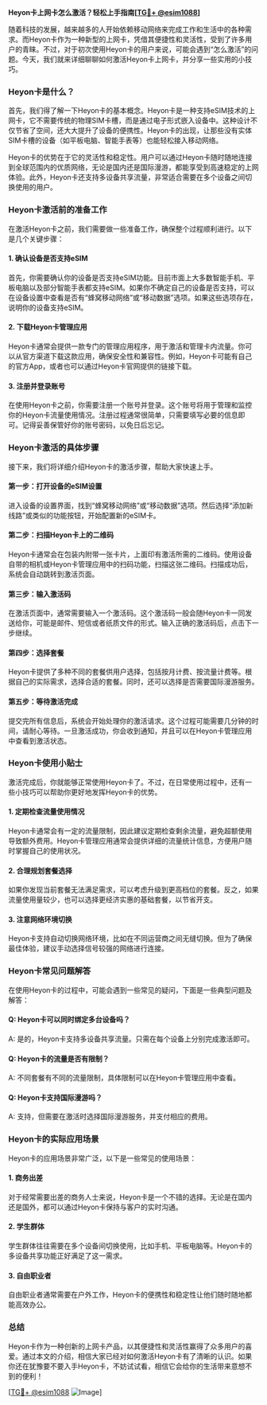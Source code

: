 **Heyon卡上网卡怎么激活？轻松上手指南[[TG💪+ @esim1088](https://t.me/s/esim1088)]**

随着科技的发展，越来越多的人开始依赖移动网络来完成工作和生活中的各种需求。而Heyon卡作为一种新型的上网卡，凭借其便捷性和灵活性，受到了许多用户的青睐。不过，对于初次使用Heyon卡的用户来说，可能会遇到“怎么激活”的问题。今天，我们就来详细聊聊如何激活Heyon卡上网卡，并分享一些实用的小技巧。

### Heyon卡是什么？

首先，我们得了解一下Heyon卡的基本概念。Heyon卡是一种支持eSIM技术的上网卡，它不需要传统的物理SIM卡槽，而是通过电子形式嵌入设备中。这种设计不仅节省了空间，还大大提升了设备的便携性。Heyon卡的出现，让那些没有实体SIM卡槽的设备（如平板电脑、智能手表等）也能轻松接入移动网络。

Heyon卡的优势在于它的灵活性和稳定性。用户可以通过Heyon卡随时随地连接到全球范围内的优质网络，无论是国内还是国际漫游，都能享受到高速稳定的上网体验。此外，Heyon卡还支持多设备共享流量，非常适合需要在多个设备之间切换使用的用户。

### Heyon卡激活前的准备工作

在激活Heyon卡之前，我们需要做一些准备工作，确保整个过程顺利进行。以下是几个关键步骤：

#### 1. 确认设备是否支持eSIM

首先，你需要确认你的设备是否支持eSIM功能。目前市面上大多数智能手机、平板电脑以及部分智能手表都支持eSIM。如果你不确定自己的设备是否支持，可以在设备设置中查看是否有“蜂窝移动网络”或“移动数据”选项。如果这些选项存在，说明你的设备支持eSIM。

#### 2. 下载Heyon卡管理应用

Heyon卡通常会提供一款专门的管理应用程序，用于激活和管理卡内流量。你可以从官方渠道下载这款应用，确保安全性和兼容性。例如，Heyon卡可能有自己的官方App，或者也可以通过Heyon卡官网提供的链接下载。

#### 3. 注册并登录账号

在使用Heyon卡之前，你需要注册一个账号并登录。这个账号将用于管理和监控你的Heyon卡流量使用情况。注册过程通常很简单，只需要填写必要的信息即可。记得妥善保管好你的账号密码，以免日后忘记。

### Heyon卡激活的具体步骤

接下来，我们将详细介绍Heyon卡的激活步骤，帮助大家快速上手。

#### 第一步：打开设备的eSIM设置

进入设备的设置界面，找到“蜂窝移动网络”或“移动数据”选项。然后选择“添加新线路”或类似的功能按钮，开始配置新的eSIM卡。

#### 第二步：扫描Heyon卡上的二维码

Heyon卡通常会在包装内附带一张卡片，上面印有激活所需的二维码。使用设备自带的相机或Heyon卡管理应用中的扫码功能，扫描这张二维码。扫描成功后，系统会自动跳转到激活页面。

#### 第三步：输入激活码

在激活页面中，通常需要输入一个激活码。这个激活码一般会随Heyon卡一同发送给你，可能是邮件、短信或者纸质文件的形式。输入正确的激活码后，点击下一步继续。

#### 第四步：选择套餐

Heyon卡提供了多种不同的套餐供用户选择，包括按月计费、按流量计费等。根据自己的实际需求，选择合适的套餐。同时，还可以选择是否需要国际漫游服务。

#### 第五步：等待激活完成

提交完所有信息后，系统会开始处理你的激活请求。这个过程可能需要几分钟的时间，请耐心等待。一旦激活成功，你会收到通知，并且可以在Heyon卡管理应用中查看到激活状态。

### Heyon卡使用小贴士

激活完成后，你就能够正常使用Heyon卡了。不过，在日常使用过程中，还有一些小技巧可以帮助你更好地发挥Heyon卡的优势。

#### 1. 定期检查流量使用情况

Heyon卡通常会有一定的流量限制，因此建议定期检查剩余流量，避免超额使用导致额外费用。Heyon卡管理应用通常会提供详细的流量统计信息，方便用户随时掌握自己的使用状况。

#### 2. 合理规划套餐选择

如果你发现当前套餐无法满足需求，可以考虑升级到更高档位的套餐。反之，如果流量使用量较少，也可以选择更经济实惠的基础套餐，以节省开支。

#### 3. 注意网络环境切换

Heyon卡支持自动切换网络环境，比如在不同运营商之间无缝切换。但为了确保最佳体验，建议手动选择信号较强的网络进行连接。

### Heyon卡常见问题解答

在使用Heyon卡的过程中，可能会遇到一些常见的疑问，下面是一些典型问题及解答：

#### Q: Heyon卡可以同时绑定多台设备吗？
A: 是的，Heyon卡支持多设备共享流量。只需在每个设备上分别完成激活即可。

#### Q: Heyon卡的流量是否有限制？
A: 不同套餐有不同的流量限制，具体限制可以在Heyon卡管理应用中查看。

#### Q: Heyon卡支持国际漫游吗？
A: 支持，但需要在激活时选择国际漫游服务，并支付相应的费用。

### Heyon卡的实际应用场景

Heyon卡的应用场景非常广泛，以下是一些常见的使用场景：

#### 1. 商务出差

对于经常需要出差的商务人士来说，Heyon卡是一个不错的选择。无论是在国内还是国外，都可以通过Heyon卡保持与客户的实时沟通。

#### 2. 学生群体

学生群体往往需要在多个设备间切换使用，比如手机、平板电脑等。Heyon卡的多设备共享功能正好满足了这一需求。

#### 3. 自由职业者

自由职业者通常需要在户外工作，Heyon卡的便携性和稳定性让他们随时随地都能高效办公。

### 总结

Heyon卡作为一种创新的上网卡产品，以其便捷性和灵活性赢得了众多用户的喜爱。通过本文的介绍，相信大家已经对如何激活Heyon卡有了清晰的认识。如果你还在犹豫要不要入手Heyon卡，不妨试试看，相信它会给你的生活带来意想不到的便利！

[[TG💪+ @esim1088](https://t.me/s/esim1088) ![Image](https://i.postimg.cc/4NQfJmqS/Snipaste-2025-05-13-00-14-12.png)]